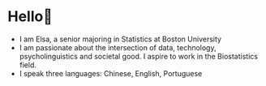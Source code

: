 # Hello👋
- I am Elsa, a senior majoring in Statistics at Boston University
- I am passionate about the intersection of data, technology, psycholinguistics and societal good. I aspire to work in the Biostatistics field.
- I speak three languages: Chinese, English, Portuguese
